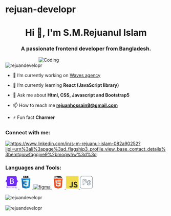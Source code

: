 # rejuan-developr
<h1 align="center">Hi 👋, I'm S.M.Rejuanul Islam</h1>
<h3 align="center">A passionate frontend developer from Bangladesh.</h3>
<img align="right" alt="Coding" width="400" src="https://images.squarespace-cdn.com/content/v1/5769fc401b631bab1addb2ab/1541580611624-TE64QGKRJG8SWAIUS7NS/coding-freak.gif">

<p align="left"> <img src="https://komarev.com/ghpvc/?username=rejuandevelopr&label=Profile%20views&color=0e75b6&style=flat" alt="rejuandevelopr" /> </p>

- 🔭 I’m currently working on [Waves agency](https://waves-agency.vercel.app/)

- 🌱 I’m currently learning **React (JavaScript library)**

- 💬 Ask me about **Html, CSS, Javascript and Bootstrap5**

- 📫 How to reach me **rejuanhossain8@gmail.com**

- ⚡ Fun fact **Charmer**

<h3 align="left">Connect with me:</h3>
<p align="left">
<a href="https://linkedin.com/in/https://www.linkedin.com/in/s-m-rejuanul-islam-082a90252?lipi=urn%3ali%3apage%3ad_flagship3_profile_view_base_contact_details%3bemtqiowfqgqjve9%2bmoqwhw%3d%3d" target="blank"><img align="center" src="https://raw.githubusercontent.com/rahuldkjain/github-profile-readme-generator/master/src/images/icons/Social/linked-in-alt.svg" alt="https://www.linkedin.com/in/s-m-rejuanul-islam-082a90252?lipi=urn%3ali%3apage%3ad_flagship3_profile_view_base_contact_details%3bemtqiowfqgqjve9%2bmoqwhw%3d%3d" height="30" width="40" /></a>
</p>

<h3 align="left">Languages and Tools:</h3>
<p align="left"> <a href="https://getbootstrap.com" target="_blank" rel="noreferrer"> <img src="https://raw.githubusercontent.com/devicons/devicon/master/icons/bootstrap/bootstrap-plain-wordmark.svg" alt="bootstrap" width="40" height="40"/> </a> <a href="https://www.w3schools.com/css/" target="_blank" rel="noreferrer"> <img src="https://raw.githubusercontent.com/devicons/devicon/master/icons/css3/css3-original-wordmark.svg" alt="css3" width="40" height="40"/> </a> <a href="https://www.figma.com/" target="_blank" rel="noreferrer"> <img src="https://www.vectorlogo.zone/logos/figma/figma-icon.svg" alt="figma" width="40" height="40"/> </a> <a href="https://www.w3.org/html/" target="_blank" rel="noreferrer"> <img src="https://raw.githubusercontent.com/devicons/devicon/master/icons/html5/html5-original-wordmark.svg" alt="html5" width="40" height="40"/> </a> <a href="https://developer.mozilla.org/en-US/docs/Web/JavaScript" target="_blank" rel="noreferrer"> <img src="https://raw.githubusercontent.com/devicons/devicon/master/icons/javascript/javascript-original.svg" alt="javascript" width="40" height="40"/> </a> <a href="https://www.photoshop.com/en" target="_blank" rel="noreferrer"> <img src="https://raw.githubusercontent.com/devicons/devicon/master/icons/photoshop/photoshop-line.svg" alt="photoshop" width="40" height="40"/> </a> </p>

<p><img align="center" src="https://github-readme-stats.vercel.app/api/top-langs?username=rejuandevelopr&show_icons=true&locale=en&layout=compact" alt="rejuandevelopr" /></p>

<p><img align="center" src="https://github-readme-streak-stats.herokuapp.com/?user=rejuandevelopr&" alt="rejuandevelopr" /></p>
